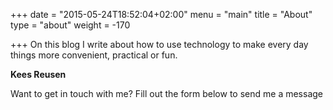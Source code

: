 +++
date = "2015-05-24T18:52:04+02:00"
menu = "main"
title = "About"
type = "about"
weight = -170

+++
On this blog I write about how to use technology to make every day things more convenient, practical or fun.

**Kees Reusen**

Want to get in touch with me? Fill out the form below to send me a message
